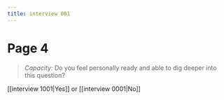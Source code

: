 ```yaml
---
title: interview 001
---
```

# Page 4
> *Capacity:* Do you feel personally ready and able to dig deeper into this question?

[[interview 1001|Yes]] or [[interview 0001|No]] 